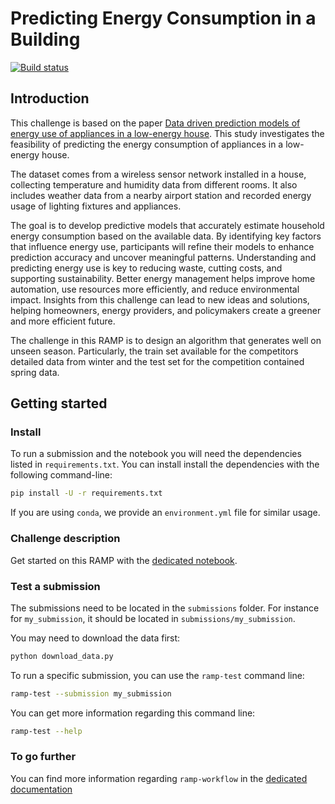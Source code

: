 # Predicting Energy Consumption in a Building

[![Build status](https://github.com/ramp-kits/template-kit/actions/workflows/test.yml/badge.svg)](https://github.com/ramp-kits/template-kit/actions/workflows/test.yml)

## Introduction

This challenge is based on the paper [Data driven prediction models of energy use of appliances in a low-energy house](https://www.sciencedirect.com/science/article/pii/S0378778816308970?fr=RR-2&ref=pdf_download&rr=91bc15f83edb04a0). This study investigates the feasibility of predicting the energy consumption of appliances in a low-energy house.

The dataset comes from a wireless sensor network installed in a house, collecting temperature and humidity data from different rooms. It also includes weather data from a nearby airport station and recorded energy usage of lighting fixtures and appliances.

The goal is to develop predictive models that accurately estimate household energy consumption based on the available data. By identifying key factors that influence energy use, participants will refine their models to enhance prediction accuracy and uncover meaningful patterns. Understanding and predicting energy use is key to reducing waste, cutting costs, and supporting sustainability. Better energy management helps improve home automation, use resources more efficiently, and reduce environmental impact. Insights from this challenge can lead to new ideas and solutions, helping homeowners, energy providers, and policymakers create a greener and more efficient future.

The challenge in this RAMP is to design an algorithm that generates well on unseen season. Particularly, the train set available for the competitors detailed data from winter and the test set for the competition contained spring data.

## Getting started

### Install

To run a submission and the notebook you will need the dependencies listed
in `requirements.txt`. You can install install the dependencies with the
following command-line:

```bash
pip install -U -r requirements.txt
```

If you are using `conda`, we provide an `environment.yml` file for similar
usage.

### Challenge description

Get started on this RAMP with the
[dedicated notebook](template_starting_kit.ipynb).

### Test a submission

The submissions need to be located in the `submissions` folder. For instance
for `my_submission`, it should be located in `submissions/my_submission`.

You may need to download the data first:
```bash
python download_data.py
```

To run a specific submission, you can use the `ramp-test` command line:

```bash
ramp-test --submission my_submission
```

You can get more information regarding this command line:

```bash
ramp-test --help
```

### To go further

You can find more information regarding `ramp-workflow` in the
[dedicated documentation](https://paris-saclay-cds.github.io/ramp-docs/ramp-workflow/stable/using_kits.html)

